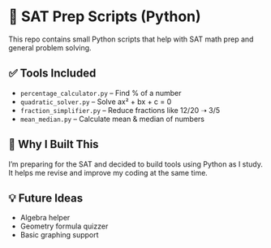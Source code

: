 # 🧠 SAT Prep Scripts (Python)

This repo contains small Python scripts that help with SAT math prep and general problem solving.

## ✅ Tools Included
- `percentage_calculator.py` – Find % of a number
- `quadratic_solver.py` – Solve ax² + bx + c = 0
- `fraction_simplifier.py` – Reduce fractions like 12/20 ➝ 3/5
- `mean_median.py` – Calculate mean & median of numbers

## 🧠 Why I Built This
I’m preparing for the SAT and decided to build tools using Python as I study. It helps me revise and improve my coding at the same time.

## 💡 Future Ideas
- Algebra helper
- Geometry formula quizzer
- Basic graphing support
